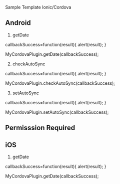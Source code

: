 Sample Template Ionic/Cordova

Android
-------


1. getDate

callbackSuccess=function(result){
alert(result);
}

MyCordovaPlugin.getDate(callbackSuccess);

2. checkAutoSync

callbackSuccess=function(result){
alert(result);
}

MyCordovaPlugin.checkAutoSync(callbackSuccess);

3. setAutoSync

callbackSuccess=function(result){
alert(result);
}

MyCordovaPlugin.setAutoSync(callbackSuccess);

Permisssion Required
--------------------------

<uses-permission android:name="android.permission.WRITE_SYNC_SETTINGS" />
<uses-permission android:name="android.permission.READ_SYNC_SETTINGS" />

iOS
--------

1. getDate

callbackSuccess=function(result){
alert(result);
}

MyCordovaPlugin.getDate(callbackSuccess);



